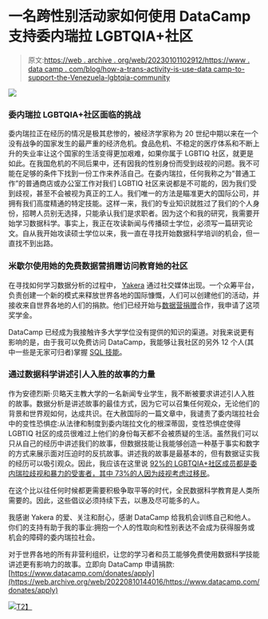 # 一名跨性别活动家如何使用 DataCamp 支持委内瑞拉 LGBTQIA+社区

> 原文:[https://web . archive . org/web/20230101102912/https://www . data camp . com/blog/how-a-trans-activity-is-use-data camp-to-support-the-Venezuela-lgbtqia-community](https://web.archive.org/web/20230101102912/https://www.datacamp.com/blog/how-a-trans-activist-is-using-datacamp-to-support-the-venezuelan-lgbtqia-community)

![](../Images/029d1adeddb5ffff3e8d5dd975d15cab.png)

### 委内瑞拉 LGBTQIA+社区面临的挑战

委内瑞拉正在经历的情况是极其悲惨的，被经济学家称为 20 世纪中期以来在一个没有战争的国家发生的最严重的经济危机。食品危机、不稳定的医疗体系和不断上升的失业率让这个国家的生活变得更加艰难，如果你属于 LGBTIQ 社区，就更是如此。在我国危机的不同后果中，还有因我的性别身份而受到歧视的问题。我不可能在足够的条件下找到一份工作来养活自己。在委内瑞拉，任何我称之为“普通工作”的普通商店或办公室工作对我们 LGBTIQ 社区来说都是不可能的，因为我们受到歧视，甚至不会被视为真正的工人。我们唯一的方法是瞄准更大的国际公司，并拥有我们高度精通的特定技能。这样一来，我们的专业知识就胜过了我们的个人身份，招聘人员别无选择，只能承认我们是求职者。因为这个和我的研究，我需要开始学习数据科学。事实上，我正在攻读新闻与传播硕士学位，必须写一篇研究论文。自从我开始攻读硕士学位以来，我一直在寻找开始数据科学培训的机会，但一直找不到出路。

### 米歇尔使用她的免费数据营捐赠访问教育她的社区

在寻找如何学习数据分析的过程中， [Yakera](https://web.archive.org/web/20220810144016/https://yakera.org/) 通过社交媒体出现。一个众筹平台，负责创建一个新的模式来释放世界各地的国际慷慨，人们可以创建他们的活动，并接收来自世界各地的人们的捐款。他们已经开始与[数据营捐赠](https://web.archive.org/web/20220810144016/https://www.datacamp.com/donates)合作，我申请了这项奖学金。

DataCamp 已经成为我接触许多大学学位没有提供的知识的渠道。对我来说更有影响的是，由于我可以免费访问 DataCamp，我能够让我社区的另外 12 个人(其中一些是无家可归者)掌握 [SQL 技能](https://web.archive.org/web/20220810144016/https://www.datacamp.com/learn/sql?utm_source=adwords_ppc&utm_medium=cpc&utm_campaignid=1565610606&utm_adgroupid=64773273532&utm_device=c&utm_keyword=data%20camp%20sql&utm_matchtype=p&utm_network=g&utm_adpostion=&utm_creative=469789579140&utm_targetid=kwd-825981922266&utm_loc_interest_ms=&utm_loc_physical_ms=9060351&gclid=Cj0KCQjwlK-WBhDjARIsAO2sErRtV_dTO11KhUjbhu33ALQ9b0xFVoO3XP7qQBeD7_QJI-7yNBad2jgaAkpbEALw_wcB)。

### 通过数据科学讲述引人入胜的故事的力量

作为安德烈斯·贝略天主教大学的一名新闻专业学生，我不断被要求讲述引人入胜的故事。数据分析是讲述故事的最佳方式，因为它可以召集任何观众，无论他们的背景和世界观如何，达成共识。在大赦国际的一篇文章中，我谴责了委内瑞拉社会中的变性恐惧症:从法律和制度到委内瑞拉文化的根深蒂固，变性恐惧症使得 LGBTIQ 社区的成员很难过上他们的身份每天都不会被质疑的生活。虽然我们可以只从自己的经历中讲述我们的故事，但数据技能让我能够创造一种基于事实和数字的方式来展示面对压迫时的反抗故事。讲述我的故事是最基本的，但有数据证实我的经历可以吸引观众。因此，我应该在这里说 [92%的 LGBTQIA+社区成员都是委内瑞拉歧视和暴力的受害者，其中 73%的人因为歧视考虑过移民](https://web.archive.org/web/20220810144016/https://tbinternet.ohchr.org/Treaties/CCPR/Shared%20Documents/VEN/INT_CCPR_CSS_VEN_20596_E.pdf)。

在这个比以往任何时候都更需要积极争取平等的时代，全民数据科学教育是人类所需要的。因此，这些倡议必须持续下去，以惠及尽可能多的人。

我感谢 Yakera 的爱、关注和耐心，感谢 DataCamp 给我机会训练自己和他人。你们的支持有助于我的事业:拥抱一个人的性取向和性别表达不会成为获得服务或机会的障碍的委内瑞拉社会。

对于世界各地的所有非营利组织，让您的学习者和员工能够免费使用数据科学技能讲述更有影响力的故事。立即向 DataCamp 申请捐款:[https://www.datacamp.com/donates/apply](https://web.archive.org/web/20220810144016/https://www.datacamp.com/donates/apply)

[![](../Images/c1a70a8c606dc99606c6a4b4b6f97e6a.png)T2】](https://web.archive.org/web/20220810144016/https://www.datacamp.com/donates/apply)